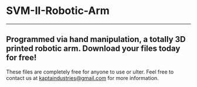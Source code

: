 # SVM-II-Robotic-Arm

-------------------------------------------------------------------------------------------------------
Programmed via hand manipulation, a totally 3D printed robotic arm. Download your files today for free!
--------------------------------------------------------------------------------------------------------


These files are completely free for anyone to use or ulter. Feel free to contact us at kaptaindustries@gmail.com
for more information. 
